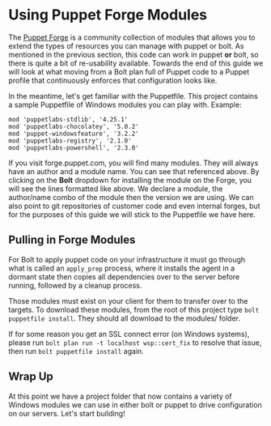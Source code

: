 # Using Puppet Forge Modules

The [Puppet Forge](https://forge.puppet.com) is a community collection of modules that allows you to extend the types of resources you can manage with puppet or bolt. As mentioned in the previous section, this code can work in puppet **or** bolt, so there is quite a bit of re-usability available. Towards the end of this guide we will look at what moving from a Bolt plan full of Puppet code to a Puppet profile that continuously enforces that configuration looks like.

In the meantime, let's get familiar with the Puppetfile. This project contains a sample Puppetfile of Windows modules you can play with. Example:

    mod 'puppetlabs-stdlib', '4.25.1'
    mod 'puppetlabs-chocolatey', '5.0.2'
    mod 'puppet-windowsfeature', '3.2.2'
    mod 'puppetlabs-registry', '2.1.0'
    mod 'puppetlabs-powershell', '2.3.0'

If you visit forge.puppet.com, you will find many modules. They will always have an author and a module name. You can see that referenced above. By clicking on the **Bolt** dropdown for installing the module on the Forge, you will see the lines formatted like above. We declare a module, the author/name combo of the module then the version we are using. We can also point to git repositories of customer code and even internal forges, but for the purposes of this guide we will stick to the Puppetfile we have here.

## Pulling in Forge Modules

For Bolt to apply puppet code on your infrastructure it must go through what is called an `apply_prep` process, where it installs the agent in a dormant state then copies all dependencies over to the server before running, followed by a cleanup process.

Those modules must exist on your client for them to transfer over to the targets. To download these modules, from the root of this project type `bolt puppetfile install`. They should all download to the modules/ folder.

If for some reason you get an SSL connect error (on Windows systems), please run `bolt plan run -t localhost wsp::cert_fix` to resolve that issue, then run `bolt puppetfile install` again.

## Wrap Up

At this point we have a project folder that now contains a variety of Windows modules we can use in either bolt or puppet to drive configuration on our servers. Let's start building!